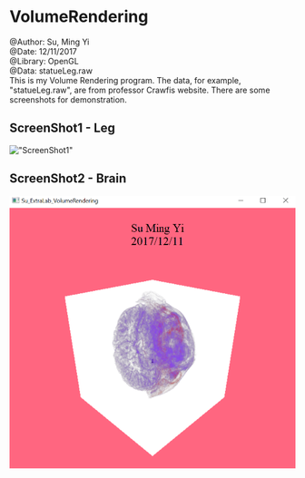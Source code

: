 # VolumeRendering
@Author: Su, Ming Yi <br />
@Date: 12/11/2017 <br />
@Library: OpenGL <br />
@Data: statueLeg.raw <br />
This is my Volume Rendering program. The data, for example, "statueLeg.raw", are from professor Crawfis website.
There are some screenshots for demonstration.
## ScreenShot1 - Leg
!["ScreenShot1"](https://user-images.githubusercontent.com/10261854/52367823-f0dc5a80-2a1a-11e9-990c-de77e95a1a2a.PNG)
## ScreenShot2 - Brain
!["ScreenShot2"](https://github.com/bettle123/CSE_5542_lab4/blob/master/Su_extralab_result3.PNG)
